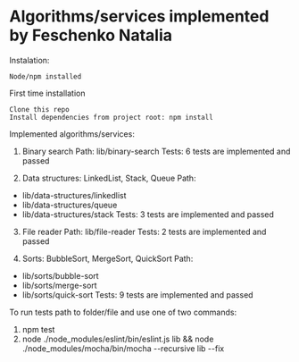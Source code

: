 # Algorithms/services implemented by Feschenko Natalia

Instalation:

    Node/npm installed

First time installation

    Clone this repo
    Install dependencies from project root: npm install

Implemented algorithms/services:

1. Binary search
Path: lib/binary-search
Tests: 6 tests are implemented and passed

2. Data structures: LinkedList, Stack, Queue
Path: 
- lib/data-structures/linkedlist
- lib/data-structures/queue
- lib/data-structures/stack
Tests: 3 tests are implemented and passed

3. File reader
Path: lib/file-reader
Tests: 2 tests are implemented and passed

4. Sorts: BubbleSort, MergeSort, QuickSort
Path: 
- lib/sorts/bubble-sort
- lib/sorts/merge-sort
- lib/sorts/quick-sort
Tests: 9 tests are implemented and passed

To run tests path to folder/file and use one of two commands: 
1. npm test
2. node ./node_modules/eslint/bin/eslint.js lib && node ./node_modules/mocha/bin/mocha --recursive lib --fix

